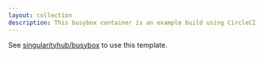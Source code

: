 ```yaml
---
layout: collection
description: This busybox container is an example build using CircleCI and Google Cloud Storage
---
```


See [singularityhub/busybox](https://www.github.com/singularityhub/busybox) to use this template.
